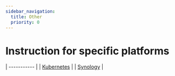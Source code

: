 ```yaml
---
sidebar_navigation:
  title: Other
  priority: 0
---
```


# Instruction for specific platforms

| ----------- |
| [Kubernetes](./kubernetes) |
| [Synology](./synology) |
